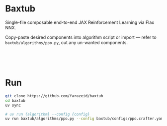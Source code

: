 # Baxtub

Single-file composable end-to-end JAX Reinforcement Learning via Flax NNX.

Copy-paste desired components into algorithm script or import — refer to `baxtub/algorithms/ppo.py`, cut any un-wanted components.

<br>
<br>
<br>

# Run

```bash
git clone https://github.com/farazeid/baxtub
cd baxtub
uv sync
```

```bash
# uv run {algorithm} --config {config}
uv run baxtub/algorithms/ppo.py --config baxtub/configs/ppo.crafter.yaml
```
